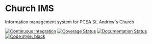 # Church IMS
Information management system for PCEA St. Andrew's Church

[![Continuous Integration](https://github.com/pcea-st-andrews/church-ims/actions/workflows/ci.yml/badge.svg)](https://github.com/pcea-st-andrews/church-ims/actions/workflows/ci.yml)
[![Coverage Status](https://coveralls.io/repos/github/pcea-st-andrews/church-ims/badge.svg?branch=main)](https://coveralls.io/github/pcea-st-andrews/church-school?branch=main)
[![Documentation Status](https://readthedocs.org/projects/church-ims/badge/?version=latest)](https://church-ims.readthedocs.io/en/latest/?badge=latest)
[![Code style: black](https://img.shields.io/badge/code%20style-black-000000.svg)](https://github.com/psf/black)
